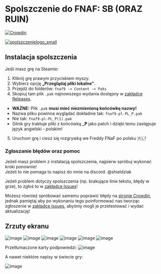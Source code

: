 # Spolszczenie do FNAF: SB (ORAZ RUIN)
[![Crowdin](https://badges.crowdin.net/spolszczenie-fnaf-sb/localized.svg)](https://crowdin.com/project/spolszczenie-fnaf-sb)

[![spolszczenielogo_small](https://github.com/Shieldowskyy/fnafpl/assets/32707076/a7766aba-5349-4c11-94f8-68ccf602683a)](https://github.com/Shieldowskyy/fnafpl/releases/tag/fnaf9-stable1)
## Instalacja spolszczenia

Jeśli masz grę na Steamie:

1. Kliknij grę prawym przyciskiem myszy.
2. Wybierz opcję **„Przeglądaj pliki lokalne”**.
3. Przejdź do folderów:
   `fnaf9 -> Content -> Paks`
4. Skopiuj tam plik `.pak` najnowszego wydania dostępny w [zakładce Releases](https://github.com/Shieldowskyy/fnafpl/releases/tag/fnaf9-stable1).
- **WAŻNE:** Plik `.pak` **musi mieć niezmienioną końcówkę nazwy!**  
- Nazwa pliku powinna wyglądać dokładnie tak: `fnaf9-pl-PL_P.pak`  
- Nie tak: `fnaf9-pl-PL_P(1).pak`  
- Silnik gry traktuje pliki z końcówką **_P** jako patch i dzięki temu zastępuje język angielski - polskim!

5. Uruchom grę i ciesz się rozgrywką we Freddy FNaF po polsku 🇵🇱!

### Zgłaszanie błędów oraz pomoc
Jeżeli masz problem z instalacją spolszczenia, najpierw spróbuj wykonać kroki ponownie!\
Jeżeli to nie pomaga to napisz do mnie na discord. @shieldziak

Jeżeli problem dotyczy spolszczenia (np. brakujące linie tekstu, błędy w grze), to zgłoś to w [zakładce Issues](https://github.com/Shieldowskyy/fnafpl/issues)!

Możesz również spróbować samemu poprawić błędy na [stronie Crowdin](https://crowdin.com/project/spolszczenie-fnaf-sb/pl), jednak pamiętaj aby po wykonaniu tego poinformować nas tworząc zgłoszenie w [zakładce Issues](https://github.com/Shieldowskyy/fnafpl/issues), abyśmy mogli je przetestować i wydać aktualizację!

## Zrzuty ekranu

![image](https://user-images.githubusercontent.com/32707076/236296001-af763f0b-64f1-4b7d-b1b2-5351c1633322.png)
![image](https://user-images.githubusercontent.com/32707076/236043442-bb249b66-bbbc-4c4a-b8a1-0ab44ff0337f.png)
![image](https://user-images.githubusercontent.com/32707076/236043505-bb98338c-fc91-4f1c-9f1b-bc4698f1ce27.png)
![image](https://user-images.githubusercontent.com/32707076/236043640-fdc50726-231a-4eb2-9a46-bdec64da2310.png)
![image](https://user-images.githubusercontent.com/32707076/236044006-332781aa-9137-4eb6-85cc-0fc26cc57fcd.png)
![image](https://user-images.githubusercontent.com/32707076/236044246-62737a0f-fe2c-4369-9fed-38acbd4ff657.png)

Przetłumaczone karty podpowiedzi:
![image](https://user-images.githubusercontent.com/32707076/236044483-12d6dc2e-2270-4acf-b7f8-ae8c83861d6c.png)

A nawet niektóre napisy w świecie gry:

![image](https://user-images.githubusercontent.com/32707076/236044721-95622744-61aa-45f3-ac55-a5edb124b5be.png)


